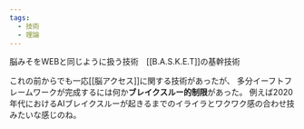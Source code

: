 ```yaml
---
tags:
  - 技術
  - 理論
---
```

脳みそをWEBと同じように扱う技術　[[B.A.S.K.E.T]]の基幹技術

これの前からでも一応[[脳アクセス]]に関する技術があったが、
多分イーフトフレームワークが完成するには何か**ブレイクスルー的制限**があった。
	例えば2020年代におけるAIブレイクスルーが起きるまでのイライラとワクワク感の合わせ技みたいな感じのね。